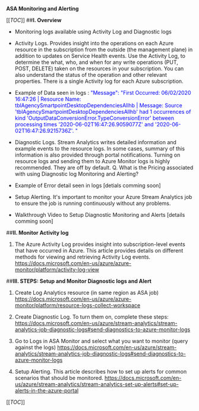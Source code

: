 **ASA Monitoring and Alerting** 

[[_TOC_]]
##**I. Overview** 

   - Monitoring logs available using Activity Log and Diagnostic logs 

   - Activity Logs. Provides insight into the operations on each Azure resource in the subscription from the outside (the management plane) in addition to updates on Service Health events. Use the Activity Log, to determine the what, who, and when for any write operations (PUT, POST, DELETE) taken on the resources in your subscription. You can also understand the status of the operation and other relevant properties. There is a single Activity log for each Azure subscription.

   - Example of Data seen in logs : <span style="color:#0000FF"> "Message": "First Occurred: 06/02/2020 16:47:26 | Resource Name: tblAgencySmartpointDesktopDependenciesAllhb | Message: Source 'tblAgencySmartpointDesktopDependenciesAllhb' had 1 occurrences of kind 'OutputDataConversionError.TypeConversionError' between processing times '2020-06-02T16:47:26.9059077Z' and '2020-06-02T16:47:26.9215736Z'. "</span>

   - Diagnostic Logs. Stream Analytics writes detailed information and example events to the resource logs. In some cases, summary of this information is also provided through portal notifications.  Turning on resource logs and sending them to Azure Monitor logs is highly recommended. They are off by default.  Q. What is the Pricing associated with using Diagnostic log Monitoring and Alerting? 

   - Example of Error detail seen in logs [detials comming soon]

   - Setup Alerting. It's important to monitor your Azure Stream Analytics job to ensure the job is running continuously without any problems. 

   - Walkthrough Video to Setup Diagnostic Monitoring and Alerts [details comming soon] 

##**II. Monitor Activity log**
   1. The Azure Activity Log provides insight into subscription-level events that have occurred in Azure. This article provides details on different methods for viewing and retrieving Activity Log events. 
     https://docs.microsoft.com/en-us/azure/azure-monitor/platform/activity-log-view

##**III. STEPS: Setup and Monitor Diagnostic logs and Alert**  

   1. Create Log Analytics resource (in same region as ASA job) 
https://docs.microsoft.com/en-us/azure/azure-monitor/platform/resource-logs-collect-workspace 

   2. Create Diagnostic Log. To turn them on, complete these steps: 
https://docs.microsoft.com/en-us/azure/stream-analytics/stream-analytics-job-diagnostic-logs#send-diagnostics-to-azure-monitor-logs 

   3. Go to Logs in ASA Monitor and select what you want to monitor (query against the logs)
https://docs.microsoft.com/en-us/azure/stream-analytics/stream-analytics-job-diagnostic-logs#send-diagnostics-to-azure-monitor-logs 

   4. Setup Alerting. This article describes how to set up alerts for common scenarios that should be monitored. 
https://docs.microsoft.com/en-us/azure/stream-analytics/stream-analytics-set-up-alerts#set-up-alerts-in-the-azure-portal 

[[_TOC_]]